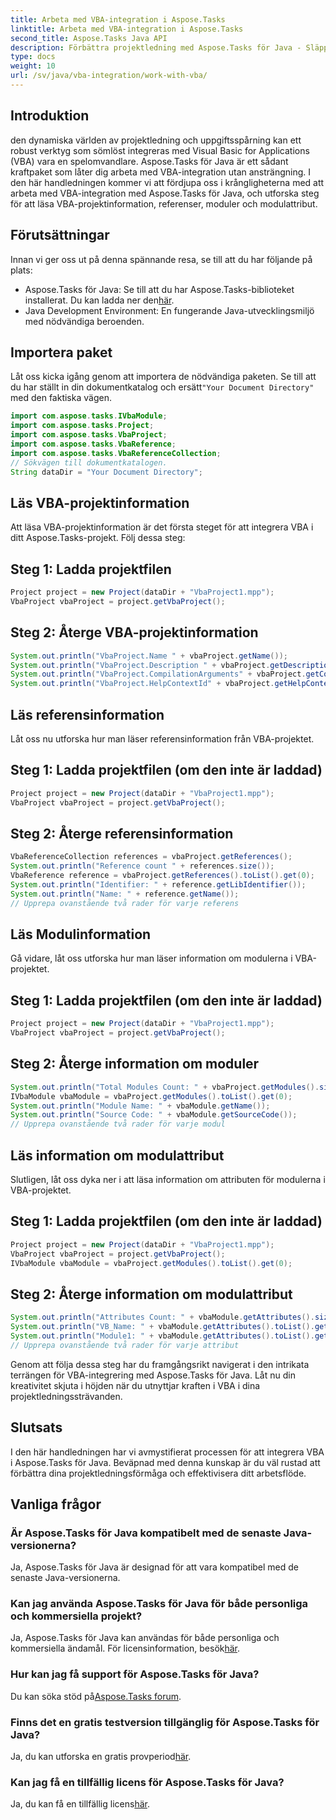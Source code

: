 ```yaml
---
title: Arbeta med VBA-integration i Aspose.Tasks
linktitle: Arbeta med VBA-integration i Aspose.Tasks
second_title: Aspose.Tasks Java API
description: Förbättra projektledning med Aspose.Tasks för Java - Släpp loss VBA-integration för strömlinjeformade arbetsflöden. Utforska nu för effektiv uppgiftsspårning!
type: docs
weight: 10
url: /sv/java/vba-integration/work-with-vba/
---
```

## Introduktion
den dynamiska världen av projektledning och uppgiftsspårning kan ett robust verktyg som sömlöst integreras med Visual Basic for Applications (VBA) vara en spelomvandlare. Aspose.Tasks för Java är ett sådant kraftpaket som låter dig arbeta med VBA-integration utan ansträngning. I den här handledningen kommer vi att fördjupa oss i krångligheterna med att arbeta med VBA-integration med Aspose.Tasks för Java, och utforska steg för att läsa VBA-projektinformation, referenser, moduler och modulattribut.
## Förutsättningar
Innan vi ger oss ut på denna spännande resa, se till att du har följande på plats:
-  Aspose.Tasks för Java: Se till att du har Aspose.Tasks-biblioteket installerat. Du kan ladda ner den[här](https://releases.aspose.com/tasks/java/).
- Java Development Environment: En fungerande Java-utvecklingsmiljö med nödvändiga beroenden.
## Importera paket
 Låt oss kicka igång genom att importera de nödvändiga paketen. Se till att du har ställt in din dokumentkatalog och ersätt`"Your Document Directory"` med den faktiska vägen.
```java
import com.aspose.tasks.IVbaModule;
import com.aspose.tasks.Project;
import com.aspose.tasks.VbaProject;
import com.aspose.tasks.VbaReference;
import com.aspose.tasks.VbaReferenceCollection;
// Sökvägen till dokumentkatalogen.
String dataDir = "Your Document Directory";
```
## Läs VBA-projektinformation
Att läsa VBA-projektinformation är det första steget för att integrera VBA i ditt Aspose.Tasks-projekt. Följ dessa steg:
## Steg 1: Ladda projektfilen
```java
Project project = new Project(dataDir + "VbaProject1.mpp");
VbaProject vbaProject = project.getVbaProject();
```
## Steg 2: Återge VBA-projektinformation
```java
System.out.println("VbaProject.Name " + vbaProject.getName());
System.out.println("VbaProject.Description " + vbaProject.getDescription());
System.out.println("VbaProject.CompilationArguments" + vbaProject.getCompilationArguments());
System.out.println("VbaProject.HelpContextId" + vbaProject.getHelpContextId());
```
## Läs referensinformation
Låt oss nu utforska hur man läser referensinformation från VBA-projektet.
## Steg 1: Ladda projektfilen (om den inte är laddad)
```java
Project project = new Project(dataDir + "VbaProject1.mpp");
VbaProject vbaProject = project.getVbaProject();
```
## Steg 2: Återge referensinformation
```java
VbaReferenceCollection references = vbaProject.getReferences();
System.out.println("Reference count " + references.size());
VbaReference reference = vbaProject.getReferences().toList().get(0);
System.out.println("Identifier: " + reference.getLibIdentifier());
System.out.println("Name: " + reference.getName());
// Upprepa ovanstående två rader för varje referens
```
## Läs Modulinformation
Gå vidare, låt oss utforska hur man läser information om modulerna i VBA-projektet.
## Steg 1: Ladda projektfilen (om den inte är laddad)
```java
Project project = new Project(dataDir + "VbaProject1.mpp");
VbaProject vbaProject = project.getVbaProject();
```
## Steg 2: Återge information om moduler
```java
System.out.println("Total Modules Count: " + vbaProject.getModules().size());
IVbaModule vbaModule = vbaProject.getModules().toList().get(0);
System.out.println("Module Name: " + vbaModule.getName());
System.out.println("Source Code: " + vbaModule.getSourceCode());
// Upprepa ovanstående två rader för varje modul
```
## Läs information om modulattribut
Slutligen, låt oss dyka ner i att läsa information om attributen för modulerna i VBA-projektet.
## Steg 1: Ladda projektfilen (om den inte är laddad)
```java
Project project = new Project(dataDir + "VbaProject1.mpp");
VbaProject vbaProject = project.getVbaProject();
IVbaModule vbaModule = vbaProject.getModules().toList().get(0);
```
## Steg 2: Återge information om modulattribut
```java
System.out.println("Attributes Count: " + vbaModule.getAttributes().size());
System.out.println("VB_Name: " + vbaModule.getAttributes().toList().get(0).getKey());
System.out.println("Module1: " + vbaModule.getAttributes().toList().get(0).getValue());
// Upprepa ovanstående två rader för varje attribut
```
Genom att följa dessa steg har du framgångsrikt navigerat i den intrikata terrängen för VBA-integrering med Aspose.Tasks för Java. Låt nu din kreativitet skjuta i höjden när du utnyttjar kraften i VBA i dina projektledningssträvanden.
## Slutsats
I den här handledningen har vi avmystifierat processen för att integrera VBA i Aspose.Tasks för Java. Beväpnad med denna kunskap är du väl rustad att förbättra dina projektledningsförmåga och effektivisera ditt arbetsflöde.
## Vanliga frågor
### Är Aspose.Tasks för Java kompatibelt med de senaste Java-versionerna?
Ja, Aspose.Tasks för Java är designad för att vara kompatibel med de senaste Java-versionerna.
### Kan jag använda Aspose.Tasks för Java för både personliga och kommersiella projekt?
 Ja, Aspose.Tasks för Java kan användas för både personliga och kommersiella ändamål. För licensinformation, besök[här](https://purchase.aspose.com/buy).
### Hur kan jag få support för Aspose.Tasks för Java?
 Du kan söka stöd på[Aspose.Tasks forum](https://forum.aspose.com/c/tasks/15).
### Finns det en gratis testversion tillgänglig för Aspose.Tasks för Java?
 Ja, du kan utforska en gratis provperiod[här](https://releases.aspose.com/).
### Kan jag få en tillfällig licens för Aspose.Tasks för Java?
 Ja, du kan få en tillfällig licens[här](https://purchase.aspose.com/temporary-license/).